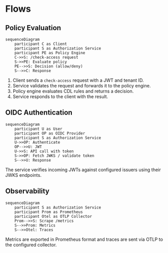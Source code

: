 # Flows

## Policy Evaluation

```mermaid
sequenceDiagram
    participant C as Client
    participant S as Authorization Service
    participant PE as Policy Engine
    C->>S: /check-access request
    S->>PE: Evaluate policy
    PE-->>S: Decision (allow/deny)
    S-->>C: Response
```

1. Client sends a `check-access` request with a JWT and tenant ID.
2. Service validates the request and forwards it to the policy engine.
3. Policy engine evaluates CDL rules and returns a decision.
4. Service responds to the client with the result.

## OIDC Authentication

```mermaid
sequenceDiagram
    participant U as User
    participant OP as OIDC Provider
    participant S as Authorization Service
    U->>OP: Authenticate
    OP-->>U: JWT
    U->>S: API call with token
    S->>OP: Fetch JWKS / validate token
    S-->>U: Response
```

The service verifies incoming JWTs against configured issuers using their JWKS endpoints.

## Observability

```mermaid
sequenceDiagram
    participant S as Authorization Service
    participant Prom as Prometheus
    participant Otel as OTLP Collector
    Prom-->>S: Scrape /metrics
    S-->>Prom: Metrics
    S-->>Otel: Traces
```

Metrics are exported in Prometheus format and traces are sent via OTLP to the configured collector.
